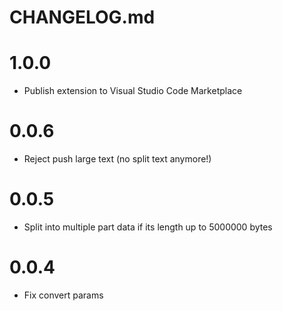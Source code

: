 # CHANGELOG.md

# 1.0.0

- Publish extension to Visual Studio Code Marketplace

# 0.0.6

- Reject push large text (no split text anymore!)

# 0.0.5

- Split into multiple part data if its length up to 5000000 bytes

# 0.0.4

- Fix convert params
